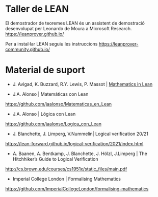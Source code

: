 # Taller de LEAN

El demostrador de teoremes LEAN és un assistent de demostració desenvolupat per Leonardo de Moura a Microsoft Research.
https://leanprover.github.io/

Per a instal·lar LEAN seguiu les instruccions
https://leanprover-community.github.io/

# Material de suport

- J. Avigad, K. Buzzard, R.Y. Lewis, P. Massot | [Mathematics in Lean](https://leanprover-community.github.io/mathematics_in_lean/index.html)



- J.A. Alonso | Matemáticas con Lean

https://github.com/jaalonso/Matematicas_en_Lean

- J.A. Alonso | Lógica con Lean

https://github.com/jaalonso/Logica_con_Lean

- J. Blanchette, J. Limperg, V.Nummelin| Logical verification 20/21

https://lean-forward.github.io/logical-verification/2021/index.html

- A. Baanen, A. Bentkamp, J. Blanchette, J. Hölzl, J.Limperg | The Hitchhiker’s Guide to Logical Verification

http://cs.brown.edu/courses/cs1951x/static_files/main.pdf

- Imperial College London | Formalising Mathematics

https://github.com/ImperialCollegeLondon/formalising-mathematics

